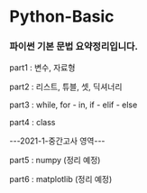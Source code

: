 # Python-Basic
### 파이썬 기본 문법 요약정리입니다.


part1 : 변수, 자료형


part2 : 리스트, 튜블, 셋, 딕셔너리 


part3 : while, for - in, if - elif - else


part4 : class


---2021-1-중간고사 영역---


part5 : numpy (정리 예정) 
 

part6 : matplotlib (정리 예정)

